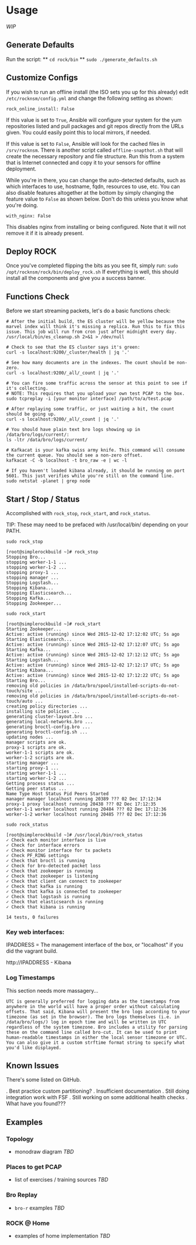 # Usage

*WIP*

## Generate Defaults

Run the script:
** `cd rock/bin`
** `sudo ./generate_defaults.sh`

## Customize Configs

If you wish to run an offline install (the ISO sets you up for this already) edit `/etc/rocknsm/config.yml` and change the following setting as shown:

```
rock_online_install: False
```

If this value is set to `True`, Ansible will configure your system for the yum repositories listed and pull packages and git repos directly from the URLs given. You could easily point this to local mirrors, if needed.

If this value is set to `False`, Ansible will look for the cached files in `/srv/rocknsm`. There is another script called `offline-snapthot.sh` that will create the necessary repository and file structure. Run this from a system that is Internet connected and copy it to your sensors for offline deployment.

While you're in there, you can change the auto-detected defaults, such as which interfaces to use, hostname, fqdn, resources to use, etc. You can also disable features altogether at the bottom by simply changing the feature value to `False` as shown below. Don't do this unless you know what you're doing.

```
with_nginx: False
```
This disables nginx from installing or being configured. Note that it will not remove it if it is already present.

## Deploy ROCK

Once you've completed flipping the bits as you see fit, simply run:
`sudo /opt/rocknsm/rock/bin/deploy_rock.sh`
If everything is well, this should install all the components and give you a success banner.

## Functions Check

Before we start streaming packets, let's do a basic functions check:

```
# After the initial build, the ES cluster will be yellow because the marvel index will think it's missing a replica. Run this to fix this issue. This job will run from cron just after midnight every day.
/usr/local/bin/es_cleanup.sh 2>&1 > /dev/null

# Check to see that the ES cluster says it's green:
curl -s localhost:9200/_cluster/health | jq '.'

# See how many documents are in the indexes. The count should be non-zero.
curl -s localhost:9200/_all/_count | jq '.'

# You can fire some traffic across the sensor at this point to see if it's collecting.
# NOTE: This requires that you upload your own test PCAP to the box.
sudo tcpreplay -i [your monitor interface] /path/to/a/test.pcap

# After replaying some traffic, or just waiting a bit, the count should be going up.
curl -s localhost:9200/_all/_count | jq '.'

# You should have plain text bro logs showing up in /data/bro/logs/current/:
ls -ltr /data/bro/logs/current/

# Kafkacat is your kafka swiss army knife. This command will consume the current queue. You should see a non-zero offset.
kafkacat -C -b localhost -t bro_raw -e | wc -l

# If you haven't loaded kibana already, it should be running on port 5601. This just verifies while you're still on the command line.
sudo netstat -planet | grep node
```

## Start / Stop / Status
Accomplished with `rock_stop`, `rock_start`, and `rock_status`.

TIP: These may need to be prefaced with /usr/local/bin/ depending on your PATH.

`sudo rock_stop`

```
[root@simplerockbuild ~]# rock_stop
Stopping Bro...
stopping worker-1-1 ...
stopping worker-1-2 ...
stopping proxy-1 ...
stopping manager ...
Stopping Logstash...
Stopping Kibana...
Stopping Elasticsearch...
Stopping Kafka...
Stopping Zookeeper...
```

`sudo rock_start`
```
[root@simplerockbuild ~]# rock_start
Starting Zookeeper...
Active: active (running) since Wed 2015-12-02 17:12:02 UTC; 5s ago
Starting Elasticsearch...
Active: active (running) since Wed 2015-12-02 17:12:07 UTC; 5s ago
Starting Kafka...
Active: active (running) since Wed 2015-12-02 17:12:12 UTC; 5s ago
Starting Logstash...
Active: active (running) since Wed 2015-12-02 17:12:17 UTC; 5s ago
Starting Kibana...
Active: active (running) since Wed 2015-12-02 17:12:22 UTC; 5s ago
Starting Bro...
removing old policies in /data/bro/spool/installed-scripts-do-not-touch/site ...
removing old policies in /data/bro/spool/installed-scripts-do-not-touch/auto ...
creating policy directories ...
installing site policies ...
generating cluster-layout.bro ...
generating local-networks.bro ...
generating broctl-config.bro ...
generating broctl-config.sh ...
updating nodes ...
manager scripts are ok.
proxy-1 scripts are ok.
worker-1-1 scripts are ok.
worker-1-2 scripts are ok.
starting manager ...
starting proxy-1 ...
starting worker-1-1 ...
starting worker-1-2 ...
Getting process status ...
Getting peer status ...
Name Type Host Status Pid Peers Started
manager manager localhost running 20389 ??? 02 Dec 17:12:34
proxy-1 proxy localhost running 20438 ??? 02 Dec 17:12:35
worker-1-1 worker localhost running 20484 ??? 02 Dec 17:12:36
worker-1-2 worker localhost running 20485 ??? 02 Dec 17:12:36
```

`sudo rock_status`
```
[root@simplerockbuild ~]# /usr/local/bin/rock_status
✓ Check each monitor interface is live
✓ Check for interface errors
✓ Check monitor interface for tx packets
✓ Check PF_RING settings
✓ Check that broctl is running
✓ Check for bro-detected packet loss
✓ Check that zookeeper is running
✓ Check that zookeeper is listening
✓ Check that client can connect to zookeeper
✓ Check that kafka is running
✓ Check that kafka is connected to zookeeper
✓ Check that logstash is running
✓ Check that elasticsearch is running
✓ Check that kibana is running

14 tests, 0 failures
```




### Key web interfaces:
IPADDRESS = The management interface of the box, or "localhost" if you did the vagrant build.

http://IPADDRESS - Kibana

### Log Timestamps

This section needs more massagery...

```
UTC is generally preferred for logging data as the timestamps from anywhere in the world will have a proper order without calculating offsets. That said, Kibana will present the bro logs according to your timezone (as set in the browser). The bro logs themselves (i.e. in /data/bro/logs/) log in epoch time and will be written in UTC regardless of the system timezone. Bro includes a utility for parsing these on the command line called bro-cut. It can be used to print human-readable timestamps in either the local sensor timezone or UTC. You can also give it a custom strftime format string to specify what you'd like displayed.
```

## Known Issues

There's some listed on GitHub.

. Best practice custom partitioning?
. Insufficient documentation
. Still doing integration work with FSF
. Still working on some additional health checks
. What have you found???

## Examples

### Topology
* monodraw diagram *TBD*

### Places to get PCAP
* list of exercises / training sources *TBD*

### Bro Replay
* `bro-r` examples *TBD*

### ROCK @ Home
* examples of home implementation *TBD*
